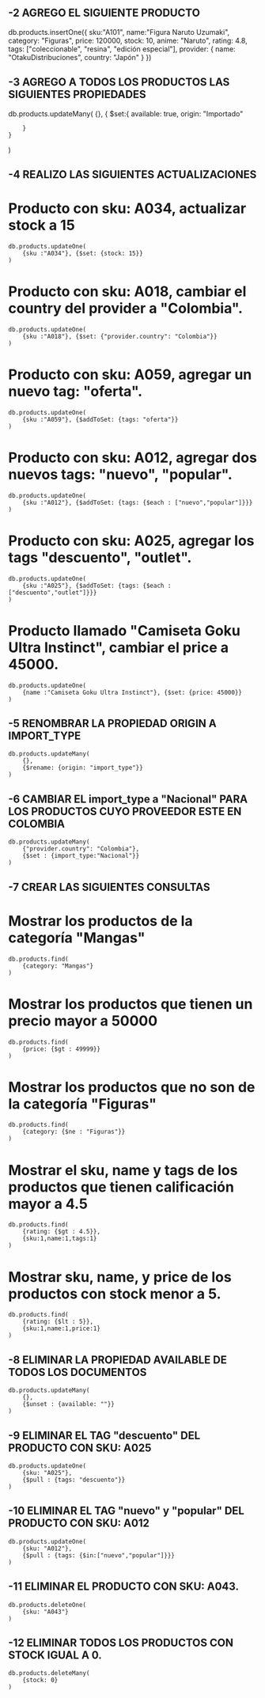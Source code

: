 ## -2 AGREGO EL SIGUIENTE PRODUCTO 

db.products.insertOne({
    sku:"A101",
    name:"Figura Naruto Uzumaki",
    category: "Figuras",
    price: 120000,
    stock: 10,
    anime: "Naruto",
    rating: 4.8,
    tags: ["coleccionable", "resina", "edición especial"],
    provider: {
        name: "OtakuDistribuciones",
        country: "Japón"
    }
})

## -3 AGREGO A TODOS LOS PRODUCTOS LAS SIGUIENTES PROPIEDADES 

db.products.updateMany(
  {},
  {
		$set:{
			available: true,
			origin: "Importado"
			
		}
	}
)

## -4 REALIZO LAS SIGUIENTES ACTUALIZACIONES

# Producto con sku: A034, actualizar stock a 15

    db.products.updateOne(
        {sku :"A034"}, {$set: {stock: 15}}
    )   

# Producto con sku: A018, cambiar el country del provider a "Colombia".

    db.products.updateOne(
        {sku :"A018"}, {$set: {"provider.country": "Colombia"}}
    )

# ​Producto con sku: A059, agregar un nuevo tag: "oferta".

    db.products.updateOne(
        {sku :"A059"}, {$addToSet: {tags: "oferta"}}
    )

# Producto con sku: A012, agregar dos nuevos tags: "nuevo", "popular".

    db.products.updateOne(
        {sku :"A012"}, {$addToSet: {tags: {$each : ["nuevo","popular"]}}}
    )

# Producto con sku: A025, agregar los tags "descuento", "outlet".

    db.products.updateOne(
        {sku :"A025"}, {$addToSet: {tags: {$each : ["descuento","outlet"]}}}
    )

# Producto llamado "Camiseta Goku Ultra Instinct", cambiar el price a 45000.

    db.products.updateOne(
        {name :"Camiseta Goku Ultra Instinct"}, {$set: {price: 45000}}
    )

## -5 RENOMBRAR LA PROPIEDAD  ORIGIN A IMPORT_TYPE

    db.products.updateMany(
        {},
        {$rename: {origin: "import_type"}}
    )

## -6 CAMBIAR EL import_type a "Nacional" PARA LOS PRODUCTOS CUYO PROVEEDOR ESTE EN COLOMBIA

    db.products.updateMany(
        {"provider.country": "Colombia"},
        {$set : {import_type:"Nacional"}}
    )

## -7 CREAR LAS SIGUIENTES CONSULTAS

# Mostrar los productos de la categoría "Mangas"

    db.products.find(
        {category: "Mangas"}
    )

# Mostrar los productos que tienen un precio mayor a 50000

    db.products.find(
        {price: {$gt : 49999}}
    )

# Mostrar los productos que no son de la categoría "Figuras"

    db.products.find(
        {category: {$ne : "Figuras"}}
    )

# Mostrar el sku, name y tags de los productos que tienen calificación mayor a 4.5
    db.products.find(
        {rating: {$gt : 4.5}},
        {sku:1,name:1,tags:1}
    )

# Mostrar sku, name, y price de los productos con stock menor a 5.

    db.products.find(
        {rating: {$lt : 5}},
        {sku:1,name:1,price:1}
    )

## -8 ELIMINAR LA PROPIEDAD AVAILABLE DE TODOS LOS DOCUMENTOS 

    db.products.updateMany(
        {},
        {$unset : {available: ""}}
    )

## -9 ELIMINAR EL TAG "descuento" DEL PRODUCTO CON SKU: A025
    
    db.products.updateOne(
        {sku: "A025"},
        {$pull : {tags: "descuento"}}
    )

## -10 ELIMINAR EL TAG "nuevo" y "popular" DEL PRODUCTO CON SKU: A012

    db.products.updateOne(
        {sku: "A012"},
        {$pull : {tags: {$in:["nuevo","popular"]}}}
    )

##  -11 ELIMINAR EL PRODUCTO CON SKU: A043.

    db.products.deleteOne(
        {sku: "A043"}
    )


## -12 ELIMINAR TODOS LOS PRODUCTOS CON STOCK IGUAL A 0.
    db.products.deleteMany(
        {stock: 0}
    )